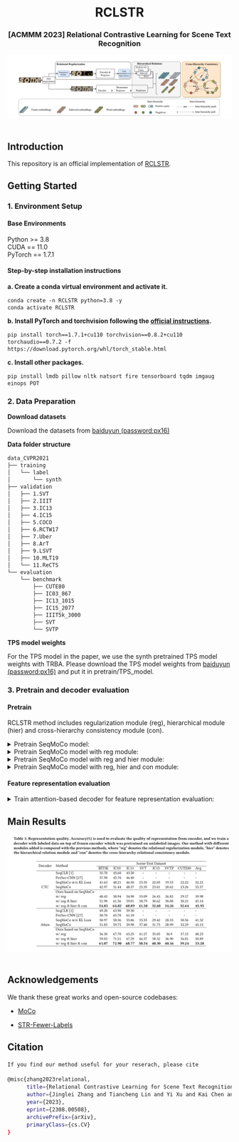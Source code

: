 <div align="center">
<h1>RCLSTR</h1>
<h3>[ACMMM 2023] Relational Contrastive Learning for Scene Text Recognition</h3>
</div>

<div align="center">
  <img src="figs/framework.png" width="800"/>
</div><br/>

## Introduction

This repository is an official implementation of [RCLSTR](https://arxiv.org/abs/2308.00508).

## Getting Started

### 1. Environment Setup

#### Base Environments 

Python >= 3.8 \
CUDA == 11.0 \
PyTorch == 1.7.1 

#### Step-by-step installation instructions

**a. Create a conda virtual environment and activate it.**
```shell
conda create -n RCLSTR python=3.8 -y
conda activate RCLSTR
```

**b. Install PyTorch and torchvision following the [official instructions](https://pytorch.org/).**
```shell
pip install torch==1.7.1+cu110 torchvision==0.8.2+cu110 torchaudio==0.7.2 -f https://download.pytorch.org/whl/torch_stable.html
```

**c. Install other packages.**
```shell
pip install lmdb pillow nltk natsort fire tensorboard tqdm imgaug einops POT
```

### 2. Data Preparation

**Download datasets**

Download the datasets from [baiduyun (password:px16)](https://pan.baidu.com/s/1YHINOUzcoKcnQl9aRaznHg)

**Data folder structure**

```
data_CVPR2021
├── training
│   └── label
│       └── synth
├── validation
│   ├── 1.SVT
│   ├── 2.IIIT
│   ├── 3.IC13
│   ├── 4.IC15
│   ├── 5.COCO
│   ├── 6.RCTW17
│   ├── 7.Uber
│   ├── 8.ArT
│   ├── 9.LSVT
│   ├── 10.MLT19
│   └── 11.ReCTS
└── evaluation
    └── benchmark
        ├── CUTE80
        ├── IC03_867
        ├── IC13_1015
        ├── IC15_2077
        ├── IIIT5k_3000
        ├── SVT
        └── SVTP
```
**TPS model weights**

For the TPS model in the paper, we use the synth pretrained TPS model weights with TRBA. Please download the TPS model weights from [baiduyun (password:px16)](https://pan.baidu.com/s/1YHINOUzcoKcnQl9aRaznHg) and put it in pretrain/TPS_model.

### 3. Pretrain and decoder evaluation


#### Pretrain

RCLSTR method includes regularization module (reg), hierarchical module (hier) and cross-hierarchy consistency module (con). 

<details>
 <summary> Pretrain SeqMoCo model:</summary>

```
cd pretrain
CUDA_VISIBLE_DEVICES=0,1,2,3 python main_moco.py   \
--model_name TRBA  \
--exp_name SeqMoCo   \
--lr 0.0015   \
--batch-size 32   \
--dist-url 'tcp://localhost:10002' \
--multiprocessing-distributed \
--world-size 1 \
--rank 0   \
--data data_CVPR2021/training/label/synth  \
--data-format lmdb  \
--light_aug   \
--instance_map window   \
--epochs 5   \
--useTPS ./TPS_model/TRBA-Baseline-synth.pth \
--loss_setting consistent \
--frame_weight 0 \
--frame_alpha 0 
--word_weight 0 \
--word_alpha 0
```
</details>

<details>
 <summary> Pretrain SeqMoCo model with reg module:</summary>

```
cd pretrain
CUDA_VISIBLE_DEVICES=0,1,2,3 python main_moco.py   \
--model_name TRBA  \
--exp_name SeqMoCo_reg   \
--lr 0.0015   \
--batch-size 32   \
--dist-url 'tcp://localhost:10002' \
--multiprocessing-distributed \
--world-size 1 \
--rank 0   \
--data data_CVPR2021/training/label/synth  \
--data-format lmdb  \
--light_aug   \
--instance_map window   \
--epochs 5   \
--useTPS ./TPS_model/TRBA-Baseline-synth.pth \
--loss_setting consistent \
--permutation \
--frame_weight 0 \
--frame_alpha 0 
--word_weight 0 \
--word_alpha 0
```
</details>

<details>
 <summary> Pretrain SeqMoCo model with reg and hier module:</summary>

```
cd pretrain
CUDA_VISIBLE_DEVICES=0,1,2,3 python main_moco.py   \
--model_name TRBA  \
--exp_name SeqMoCo_reg_hier   \
--lr 0.0015   \
--batch-size 32   \
--dist-url 'tcp://localhost:10002' \
--multiprocessing-distributed \
--world-size 1 \
--rank 0   \
--data data_CVPR2021/training/label/synth  \
--data-format lmdb  \
--light_aug   \
--instance_map window   \
--epochs 5   \
--useTPS ./TPS_model/TRBA-Baseline-synth.pth \
--loss_setting consistent \
--permutation 
```
</details>

<details>
 <summary> Pretrain SeqMoCo model with reg, hier and con module:</summary>

```
cd pretrain
CUDA_VISIBLE_DEVICES=0,1,2,3 python main_moco.py   \
--model_name TRBA  \
--exp_name SeqMoCo_reg_hier_con   \
--lr 0.0015   \
--batch-size 32   \
--dist-url 'tcp://localhost:10002' \
--multiprocessing-distributed \
--world-size 1 \
--rank 0   \
--data data_CVPR2021/training/label/synth  \
--data-format lmdb  \
--light_aug   \
--instance_map window   \
--epochs 5   \
--useTPS ./TPS_model/TRBA-Baseline-synth.pth \
--loss_setting consistent \
--permutation \
--multi_level_consistent global2local \
--multi_level_ins 0
```
</details>



#### Feature representation evaluation

<details>
 <summary> Train attention-based decoder for feature representation evaluation:</summary>

```
cd evaluation
CUDA_VISIBLE_DEVICES=0 python train_new.py \
--model_name TRA \
--exp_name TRA_reg_hier_con \
--saved_model ../pretrain/SeqMoCo_reg_hier_con/checkpoint_0004.pth.tar \
--select_data synth \
--batch_size 256 \
--Aug light
```
</details>

## Main Results

<div align="center">
  <img src="figs/res.png" width="800"/>
</div><br/>

## Acknowledgements

We thank these great works and open-source codebases:

* [MoCo](https://github.com/facebookresearch/moco)

* [STR-Fewer-Labels](https://github.com/ku21fan/STR-Fewer-Labels)

## Citation
```bash
If you find our method useful for your reserach, please cite

@misc{zhang2023relational,
      title={Relational Contrastive Learning for Scene Text Recognition}, 
      author={Jinglei Zhang and Tiancheng Lin and Yi Xu and Kai Chen and Rui Zhang},
      year={2023},
      eprint={2308.00508},
      archivePrefix={arXiv},
      primaryClass={cs.CV}
}
```


